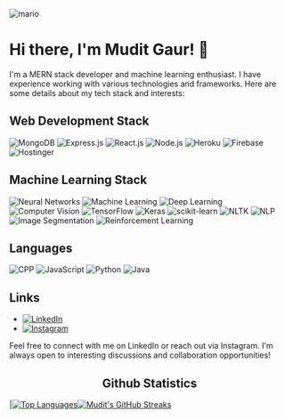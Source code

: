 ![mario](https://user-images.githubusercontent.com/10498744/210012254-234538ff-d198-48aa-8964-37e6fd45d227.gif)


# Hi there, I'm Mudit Gaur! 👋

I'm a MERN stack developer and machine learning enthusiast. I have experience working with various technologies and frameworks. Here are some details about my tech stack and interests:

## Web Development Stack

![MongoDB](https://img.shields.io/badge/-MongoDB-green?logo=mongodb&logoColor=white&style=flat)
![Express.js](https://img.shields.io/badge/-Express.js-yellow?logo=express&logoColor=white&style=flat)
![React.js](https://img.shields.io/badge/-React.js-blue?logo=react&logoColor=white&style=flat)
![Node.js](https://img.shields.io/badge/-Node.js-green?logo=node.js&logoColor=white&style=flat)
![Heroku](https://img.shields.io/badge/-Heroku-purple?logo=heroku&logoColor=white&style=flat)
![Firebase](https://img.shields.io/badge/-Firebase-orange?logo=firebase&logoColor=white&style=flat)
![Hostinger](https://img.shields.io/badge/-Hostinger-blueviolet?logo=hostinger&logoColor=white&style=flat)

## Machine Learning Stack

![Neural Networks](https://img.shields.io/badge/-Neural%20Networks-red?logo=python&logoColor=white&style=flat)
![Machine Learning](https://img.shields.io/badge/-Machine%20Learning-orange?logo=python&logoColor=white&style=flat)
![Deep Learning](https://img.shields.io/badge/-Deep%20Learning-yellow?logo=python&logoColor=white&style=flat)
![Computer Vision](https://img.shields.io/badge/-Computer%20Vision-blue?logo=python&logoColor=white&style=flat)
![TensorFlow](https://img.shields.io/badge/-TensorFlow-orange?logo=tensorflow&logoColor=white&style=flat)
![Keras](https://img.shields.io/badge/-Keras-red?logo=keras&logoColor=white&style=flat)
![scikit-learn](https://img.shields.io/badge/-scikit--learn-green?logo=scikit-learn&logoColor=white&style=flat)
![NLTK](https://img.shields.io/badge/-NLTK-blueviolet?logo=python&logoColor=white&style=flat)
![NLP](https://img.shields.io/badge/-NLP-green?logo=python&logoColor=white&style=flat)
![Image Segmentation](https://img.shields.io/badge/-Image%20Segmentation-purple?logo=python&logoColor=white&style=flat)
![Reinforcement Learning](https://img.shields.io/badge/-Reinforcement%20Learning-orange?logo=python&logoColor=white&style=flat)

## Languages
![CPP](https://img.shields.io/badge/-C++-green?logo=cpp&logoColor=white&style=flat)
![JavaScript](https://img.shields.io/badge/-JavaScript-yellow?logo=JavaScript&logoColor=white&style=flat)
![Python](https://img.shields.io/badge/-Python-blue?logo=Python&logoColor=white&style=flat)
![Java](https://img.shields.io/badge/-Java-blueviolet?logo=Java&logoColor=white&style=flat)


## Links

- [![LinkedIn](https://img.shields.io/badge/-LinkedIn-blue?logo=linkedin&logoColor=white&style=flat)](https://www.linkedin.com/in/mudit-gaur-601757189/)
- [![Instagram](https://img.shields.io/badge/-Instagram-purple?logo=instagram&logoColor=white&style=flat)](https://www.instagram.com/gaur__mudit)

Feel free to connect with me on LinkedIn or reach out via Instagram. I'm always open to interesting discussions and collaboration opportunities!



<h2 align="center">Github Statistics </h2>

|[![Top Languages](https://github-readme-stats.vercel.app/api?username=muditgaur-1009&show_icons=true&theme=midnight-purple&hide_title=true)](https://github.com/muditgaur-1009)[![Mudit's GitHub Streaks](https://github-readme-streak-stats.herokuapp.com/?user=muditgaur-1009&theme=midnight-purple&hide_border=true)](https://github.com/muditgaur-1009)

<!---
muditgaur-1009/muditgaur-1009 is a ✨ special ✨ repository because its `README.md` (this file) appears on your GitHub profile.
You can click the Preview link to take a look at your changes.
--->
